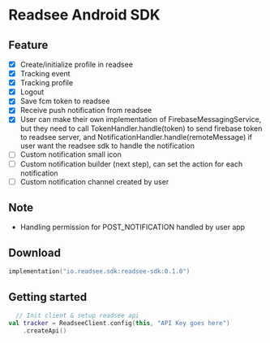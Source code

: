 # Readsee Android SDK



## Feature

*   [x] Create/initialize profile in readsee
*   [x] Tracking event
*   [x] Tracking profile
*   [x] Logout
*   [x] Save fcm token to readsee
*   [x] Receive push notification from readsee
*   [x] User can make their own implementation of FirebaseMessagingService, but they need to call TokenHandler.handle(token) to send firebase token to readsee server, and NotificationHandler.handle(remoteMessage) if user want the readsee sdk to handle the notification
*   [ ] Custom notification small icon
*   [ ] Custom notification builder (next step), can set the action for each notification
*   [ ] Custom notification channel created by user

## Note

*   Handling permission for POST\_NOTIFICATION handled by user app

Download
--------

```kotlin
implementation("io.readsee.sdk:readsee-sdk:0.1.0")
```

## Getting started

```kotlin
  // Init client & setup readsee api
val tracker = ReadseeClient.config(this, "API Key goes here")
    .createApi()

```

